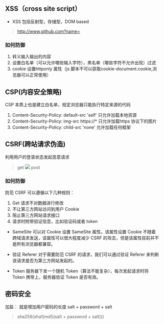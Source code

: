 ## XSS（cross site script）
- XSS 包括反射型，存储型，DOM based
> http://www.github.com?name=<script>alert(1)</script>

### 如何防御
1. 转义输入输出的内容
2. 设置白名单（可以允许哪些输入字符），黑名单（哪些字符不允许出现）过滤
3. cookie 设置httponly 属性（js 脚本不可以获取cookie-document.cookie,浏览器可以正常使用）

## CSP(内容安全策略)
CSP 本质上也是建立白名单，规定浏览器只能执行特定来源的代码
1. Content-Security-Policy: default-src 'self' 只允许加载本地资源
2. Content-Security-Policy: img-src https://* 只允许加载https 协议下的图片
3. Content-Security-Policy: child-src 'none' 允许加载任何框架

## CSRF(跨站请求伪造)
利用用户的登录状态发起恶意请求
> get <img src="http://www.domain.com/xxx?comment=attack"/>
> post <form action="http://www.domain.com/xxx" method="post"><input type="hidden" value="attack" name="comment" /></form>

### 如何防御
防范 CSRF 可以遵循以下几种规则：

1. Get 请求不对数据进行修改
2. 不让第三方网站访问到用户 Cookie
3. 阻止第三方网站请求接口
4. 请求时附带验证信息，比如验证码或者 token

- SameSite
可以对 Cookie 设置 SameSite 属性。该属性设置 Cookie 不随着跨域请求发送，该属性可以很大程度减少 CSRF 的攻击，但是该属性目前并不是所有浏览器都兼容。

- 验证 Referer
对于需要防范 CSRF 的请求，我们可以通过验证 Referer 来判断该请求是否为第三方网站发起的。

- Token
服务器下发一个随机 Token（算法不能复杂），每次发起请求时将 Token 携带上，服务器验证 Token 是否有效。

## 密码安全
加盐： 就是增加用户密码的长度 salt + password + salt
> sha256(sha1(md5(salt + password + salt)))